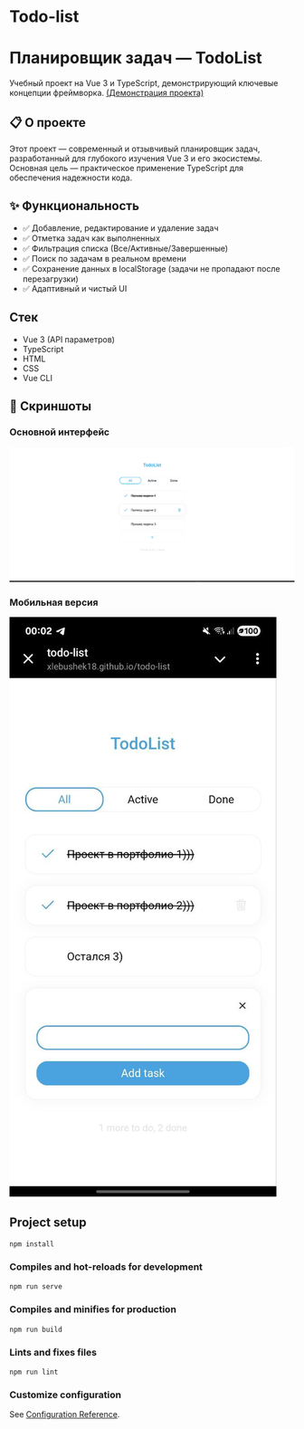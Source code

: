 # Todo-list

# Планировщик задач — TodoList

Учебный проект на Vue 3 и TypeScript, демонстрирующий ключевые концепции фреймворка. [(Демонстрация проекта)](https://xlebushek18.github.io/todo-list/)

## 📋 О проекте

Этот проект — современный и отзывчивый планировщик задач, разработанный для глубокого изучения Vue 3 и его экосистемы. Основная цель — практическое применение TypeScript для обеспечения надежности кода.

## ✨ Функциональность

*   ✅ Добавление, редактирование и удаление задач
*   ✅ Отметка задач как выполненных
*   ✅ Фильтрация списка (Все/Активные/Завершенные)
*   ✅ Поиск по задачам в реальном времени
*   ✅ Сохранение данных в localStorage (задачи не пропадают после перезагрузки)
*   ✅ Адаптивный и чистый UI

## Стек

- Vue 3 (API параметров)
- TypeScript
- HTML
- CSS
- Vue CLI

## 📸 Скриншоты

### Основной интерфейс
![Главный вид приложения](./public/images/todo-comp.png)

### Мобильная версия
![Вид на мобильном устройстве](./public/images/todo-phone.jpg)

## Project setup
```
npm install
```

### Compiles and hot-reloads for development
```
npm run serve
```

### Compiles and minifies for production
```
npm run build
```

### Lints and fixes files
```
npm run lint
```

### Customize configuration
See [Configuration Reference](https://cli.vuejs.org/config/).
